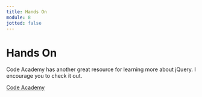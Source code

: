 ```yaml
---
title: Hands On
module: 8
jotted: false
---
```


# Hands On

Code Academy has another great resource for learning more about jQuery.  I encourage you to check it out.

<a href="https://www.codecademy.com/courses/learn-jquery/lessons/jquery-setup/exercises/why-jquery?action=resume_content_item" target="_blank">Code Academy</a>

